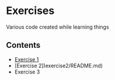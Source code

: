 # Exercises
Various code created while learning things

## Contents
- [Exercise 1](exercise1/README.md)
- [Exercise 2])exercise2/README.md)
- Exercise 3
